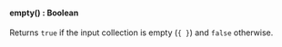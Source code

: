 #### empty() : Boolean

Returns `true` if the input collection is empty (`{ }`) and `false` otherwise.